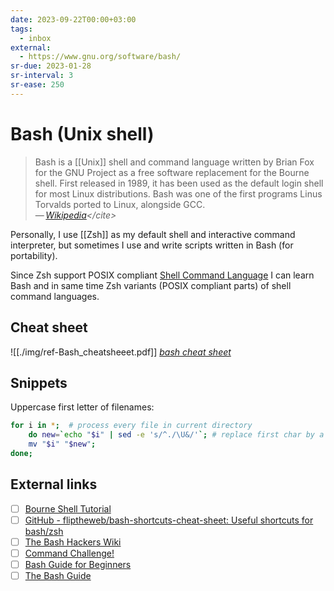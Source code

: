 ```yaml
---
date: 2023-09-22T00:00+03:00
tags:
  - inbox
external:
  - https://www.gnu.org/software/bash/
sr-due: 2023-01-28
sr-interval: 3
sr-ease: 250
---
```


# Bash (Unix shell)

> Bash is a [[Unix]] shell and command language written by Brian Fox for the GNU
> Project as a free software replacement for the Bourne shell. First released in
> 1989, it has been used as the default login shell for most Linux
> distributions. Bash was one of the first programs Linus Torvalds ported to
> Linux, alongside GCC.\
> — <cite>[Wikipedia](https://en.wikipedia.org/wiki/Bash_\(Unix_shell\))</cite>

Personally, I use [[Zsh]] as my default shell and interactive command
interpreter, but sometimes I use and write scripts written in Bash (for
portability).

Since Zsh support POSIX compliant [Shell Command Language](
https://pubs.opengroup.org/onlinepubs/9799919799/utilities/V3_chap02.html)
I can learn Bash and in same time Zsh variants (POSIX compliant parts) of shell
command languages.

## Cheat sheet

![[./img/ref-Bash_cheatsheeet.pdf]]
_[bash cheat sheet](https://github.com/obfusk/bash-cheatsheet/tree/master)_

## Snippets

Uppercase first letter of filenames:

```sh
for i in *;  # process every file in current directory
    do new=`echo "$i" | sed -e 's/^./\U&/'`; # replace first char by a capitalized version
    mv "$i" "$new";
done;
```

## External links

- [ ] [Bourne Shell Tutorial](https://www.grymoire.com/Unix/Bourne.html)
- [ ] [GitHub - fliptheweb/bash-shortcuts-cheat-sheet: Useful shortcuts for bash/zsh](https://github.com/fliptheweb/bash-shortcuts-cheat-sheet/tree/master)
- [ ] [The Bash Hackers Wiki](https://wiki.bash-hackers.org/doku.php)
- [ ] [Command Challenge!](https://cmdchallenge.com/)
- [ ] [Bash Guide for Beginners](https://tldp.org/LDP/Bash-Beginners-Guide/html/)
- [ ] [The Bash Guide](https://guide.bash.academy/)
